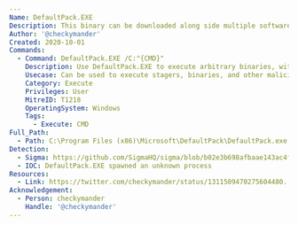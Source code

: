 ```yaml
---
Name: DefaultPack.EXE
Description: This binary can be downloaded along side multiple software downloads on the Microsoft website. It gets downloaded when the user forgets to uncheck the option to set Bing as the default search provider.
Author: '@checkymander'
Created: 2020-10-01
Commands:
  - Command: DefaultPack.EXE /C:"{CMD}"
    Description: Use DefaultPack.EXE to execute arbitrary binaries, with added argument support.
    Usecase: Can be used to execute stagers, binaries, and other malicious commands.
    Category: Execute
    Privileges: User
    MitreID: T1218
    OperatingSystem: Windows
    Tags:
      - Execute: CMD
Full_Path:
  - Path: C:\Program Files (x86)\Microsoft\DefaultPack\DefaultPack.exe
Detection:
  - Sigma: https://github.com/SigmaHQ/sigma/blob/b02e3b698afbaae143ac4fb36236eb0b41122ed7/rules/windows/process_creation/proc_creation_win_lolbin_defaultpack.yml
  - IOC: DefaultPack.EXE spawned an unknown process
Resources:
  - Link: https://twitter.com/checkymander/status/1311509470275604480.
Acknowledgement:
  - Person: checkymander
    Handle: '@checkymander'
---
```


